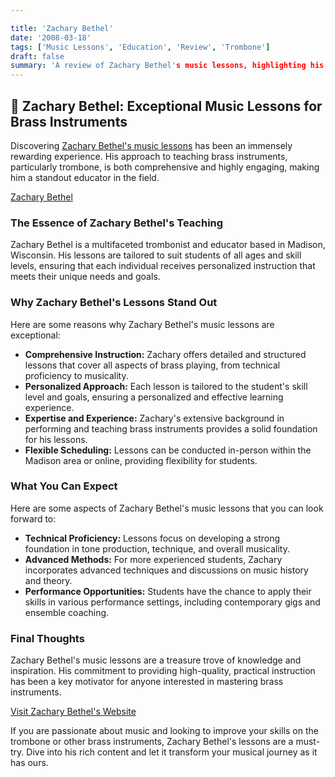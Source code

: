 ```yaml
---

title: 'Zachary Bethel'
date: '2008-03-18'
tags: ['Music Lessons', 'Education', 'Review', 'Trombone']
draft: false
summary: 'A review of Zachary Bethel's music lessons, highlighting his exceptional teaching skills and comprehensive approach to brass education.'
---
```


## 🎵 Zachary Bethel: Exceptional Music Lessons for Brass Instruments

Discovering [Zachary Bethel's music lessons](https://www.zacharybethel.com) has been an immensely rewarding experience. His approach to teaching brass instruments, particularly trombone, is both comprehensive and highly engaging, making him a standout educator in the field.

[Zachary Bethel](https://www.zacharybethel.com/lessonsandservices)

### The Essence of Zachary Bethel's Teaching

Zachary Bethel is a multifaceted trombonist and educator based in Madison, Wisconsin. His lessons are tailored to suit students of all ages and skill levels, ensuring that each individual receives personalized instruction that meets their unique needs and goals.

### Why Zachary Bethel's Lessons Stand Out

Here are some reasons why Zachary Bethel's music lessons are exceptional:

- **Comprehensive Instruction:** Zachary offers detailed and structured lessons that cover all aspects of brass playing, from technical proficiency to musicality.
- **Personalized Approach:** Each lesson is tailored to the student's skill level and goals, ensuring a personalized and effective learning experience.
- **Expertise and Experience:** Zachary's extensive background in performing and teaching brass instruments provides a solid foundation for his lessons.
- **Flexible Scheduling:** Lessons can be conducted in-person within the Madison area or online, providing flexibility for students.

### What You Can Expect

Here are some aspects of Zachary Bethel's music lessons that you can look forward to:

- **Technical Proficiency:** Lessons focus on developing a strong foundation in tone production, technique, and overall musicality.
- **Advanced Methods:** For more experienced students, Zachary incorporates advanced techniques and discussions on music history and theory.
- **Performance Opportunities:** Students have the chance to apply their skills in various performance settings, including contemporary gigs and ensemble coaching.

### Final Thoughts

Zachary Bethel's music lessons are a treasure trove of knowledge and inspiration. His commitment to providing high-quality, practical instruction has been a key motivator for anyone interested in mastering brass instruments.

[Visit Zachary Bethel's Website](https://www.zacharybethel.com)

If you are passionate about music and looking to improve your skills on the trombone or other brass instruments, Zachary Bethel's lessons are a must-try. Dive into his rich content and let it transform your musical journey as it has ours.

